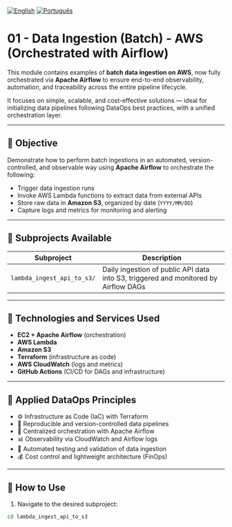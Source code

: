 [![English](https://img.shields.io/badge/lang-en-blue.svg)](README.md)
[![Português](https://img.shields.io/badge/lang-pt--br-green.svg)](README.pt-br.md)

# 01 - Data Ingestion (Batch) - AWS (Orchestrated with Airflow)

This module contains examples of **batch data ingestion on AWS**, now fully orchestrated via **Apache Airflow** to ensure end-to-end observability, automation, and traceability across the entire pipeline lifecycle.

It focuses on simple, scalable, and cost-effective solutions — ideal for initializing data pipelines following DataOps best practices, with a unified orchestration layer.

---

## 🎯 Objective

Demonstrate how to perform batch ingestions in an automated, version-controlled, and observable way using **Apache Airflow** to orchestrate the following:

- Trigger data ingestion runs  
- Invoke AWS Lambda functions to extract data from external APIs  
- Store raw data in **Amazon S3**, organized by date (`YYYY/MM/DD`)  
- Capture logs and metrics for monitoring and alerting  

---

## 🧱 Subprojects Available

| Subproject                    | Description |
|------------------------------|-------------|
| `lambda_ingest_api_to_s3/`   | Daily ingestion of public API data into S3, triggered and monitored by Airflow DAGs |

---

## 🧰 Technologies and Services Used

- **EC2 + Apache Airflow** (orchestration)  
- **AWS Lambda**  
- **Amazon S3**  
- **Terraform** (infrastructure as code)  
- **AWS CloudWatch** (logs and metrics)  
- **GitHub Actions** (CI/CD for DAGs and infrastructure)  

---

## 🧪 Applied DataOps Principles

- ⚙️ Infrastructure as Code (IaC) with Terraform  
- 🔁 Reproducible and version-controlled data pipelines  
- 🧭 Centralized orchestration with Apache Airflow  
- 📊 Observability via CloudWatch and Airflow logs  
- 🧪 Automated testing and validation of data ingestion  
- 💰 Cost control and lightweight architecture (FinOps)  

---

## 🚀 How to Use

1. Navigate to the desired subproject:
```bash
cd lambda_ingest_api_to_s3
